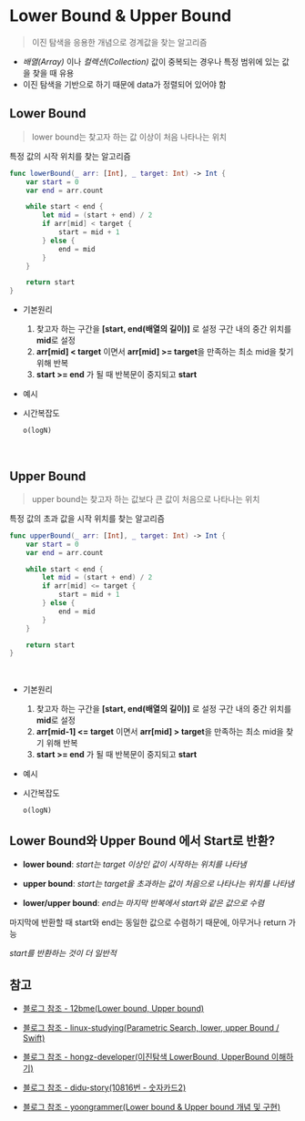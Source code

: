 # Lower Bound & Upper Bound

> 이진 탐색을 응용한 개념으로 경계값을 찾는 알고리즘

- _배열(Array)_ 이나 _컬렉션(Collection)_ 값이 중복되는 경우나 특정 범위에 있는 값을 찾을 때 유용
  <br/>
- 이진 탐색을 기반으로 하기 때문에 data가 정렬되어 있어야 함

## Lower Bound

> lower bound는 찾고자 하는 값 이상이 처음 나타나는 위치

특정 값의 시작 위치를 찾는 알고리즘

```swift
func lowerBound(_ arr: [Int], _ target: Int) -> Int {
    var start = 0
    var end = arr.count

    while start < end {
        let mid = (start + end) / 2
        if arr[mid] < target {
            start = mid + 1
        } else {
            end = mid
        }
    }

    return start
}
```

- 기본원리

  1. 찾고자 하는 구간을 **[start, end(배열의 길이)]** 로 설정 구간 내의 중간 위치를 **mid**로 설정
  2. **arr[mid] < target** 이면서 **arr[mid] >= target**을 만족하는 최소 mid을 찾기 위해 반복
  3. **start >= end** 가 될 때 반복문이 중지되고 **start**
     <br/>

- 예시
  <br/>

- 시간복잡도
  ```
  o(logN)
  ```
  <br/>

## Upper Bound

> upper bound는 찾고자 하는 값보다 큰 값이 처음으로 나타나는 위치

특정 값의 초과 값을 시작 위치를 찾는 알고리즘

```swift
func upperBound(_ arr: [Int], _ target: Int) -> Int {
    var start = 0
    var end = arr.count

    while start < end {
        let mid = (start + end) / 2
        if arr[mid] <= target {
            start = mid + 1
        } else {
            end = mid
        }
    }

    return start
}
```

<br/>

- 기본원리

  1. 찾고자 하는 구간을 **[start, end(배열의 길이)]** 로 설정 구간 내의 중간 위치를 **mid**로 설정
  2. **arr[mid-1] <= target** 이면서 **arr[mid] > target**을 만족하는 최소 mid을 찾기 위해 반복
  3. **start >= end** 가 될 때 반복문이 중지되고 **start**
     <br/>

- 예시
  <br/>

- 시간복잡도
  ```
  o(logN)
  ```

## Lower Bound와 Upper Bound 에서 Start로 반환?

- **lower bound**: _start는 target 이상인 값이 시작하는 위치를 나타냄_

- **upper bound**: _start는 target을 초과하는 값이 처음으로 나타나는 위치를 나타냄_

- **lower/upper bound**: _end는 마지막 반복에서 start와 같은 값으로 수렴_

마지막에 반환할 때 start와 end는 동일한 값으로 수렴하기 때문에, 아무거나 return 가능

_start를 반환하는 것이 더 일반적_

## 참고

- [블로그 참조 - 12bme(Lower bound, Upper bound)](https://12bme.tistory.com/120)

- [블로그 참조 - linux-studying(Parametric Search, lower, upper Bound / Swift)](https://linux-studying.tistory.com/17)

- [블로그 참조 - hongz-developer(이진탐색 LowerBound, UpperBound 이해하기)](https://hongz-developer.tistory.com/m/172)

- [블로그 참조 - didu-story(10816번 - 숫자카드2)](https://didu-story.tistory.com/m/432)

- [블로그 참조 - yoongrammer(Lower bound & Upper bound 개념 및 구현)](https://yoongrammer.tistory.com/105)
